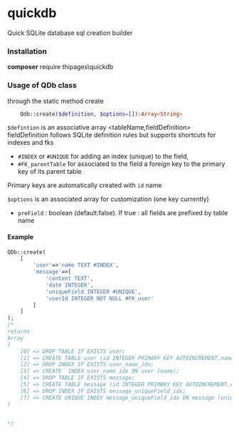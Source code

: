 # quickdb
Quick SQLite database sql creation builder

### Installation
**composer** require thipages\quickdb

### Usage of QDb class
through the static method create
```php
    Qdb::create($definition, $options=[]):Array<String>
```
`$defintion` is an associative array <tableName,fieldDefinition>
fieldDefinition follows SQLite definition rules but supports shortcuts for indexes and fks
- `#INDEX` or `#UNIQUE` for adding an index (unique) to the field,
- `#FK_parentTable` for associated to the field a foreign key to the primary key of its parent table

Primary keys are automatically created with `id` name

`$options` is an associated array for customization (one key currently)
- `preField` : boolean (default:false). If true : all fields are prefixed by table name
#### Example
```php
QDb::create(
    [
        'user'=>'name TEXT #INDEX',
        'message'=>[
            'content TEXT',
            'date INTEGER',
            'uniqueField INTEGER #UNIQUE',
            'userId INTEGER NOT NULL #FK_user'
        ]
    ]
);
/*
returns
Array
(
    [0] => DROP TABLE IF EXISTS user;
    [1] => CREATE TABLE user (id INTEGER PRIMARY KEY AUTOINCREMENT,name TEXT);
    [2] => DROP INDEX IF EXISTS user_name_idx;
    [3] => CREATE  INDEX user_name_idx ON user (name);
    [4] => DROP TABLE IF EXISTS message;
    [5] => CREATE TABLE message (id INTEGER PRIMARY KEY AUTOINCREMENT,content TEXT,date INTEGER,uniqueField INTEGER,userId INTEGER NOT NULL ,FOREIGN KEY(userId) REFERENCES user(id));
    [6] => DROP INDEX IF EXISTS message_uniqueField_idx;
    [7] => CREATE UNIQUE INDEX message_uniqueField_idx ON message (uniqueField);
)


*/
```

